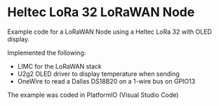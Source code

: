 # Heltec LoRa 32 LoRaWAN Node

Example code for a LoRaWAN Node using a Heltec LoRa 32 with OLED display.

Implemented the following:
* LIMC for the LoRaWAN stack
* U2g2 OLED driver to display temperature when sending
* OneWire to read a Dallas DS18B20 on a 1-wire bus on GPIO13

The example was coded in PlatformIO (Visual Studio Code)

